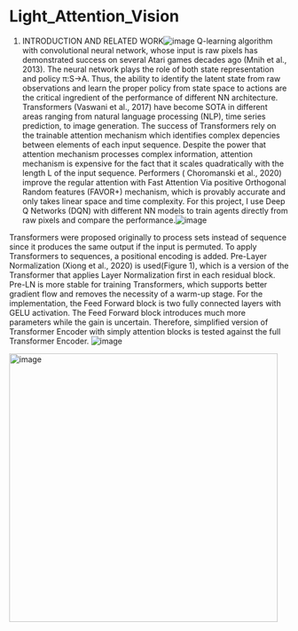 # Light_Attention_Vision
1. INTRODUCTION AND RELATED WORK![image](https://user-images.githubusercontent.com/104526323/208587128-61b23376-be06-4e9f-9de9-51e15e634387.png)
Q-learning algorithm with convolutional neural network, whose input is raw pixels has demonstrated success on several Atari games decades ago (Mnih et al., 2013). The neural network plays the role of both state representation and policy π:S→A. Thus, the ability to identify the latent state from raw observations and learn the proper policy from state space to actions are the critical ingredient of the performance of different NN architecture. Transformers (Vaswani et al., 2017) have become SOTA in different areas ranging from natural language processing (NLP), time series prediction, to image generation. The success of Transformers rely on the trainable attention mechanism which identifies complex depencies between elements of each input sequence. Despite the power that attention mechanism processes complex information, attention mechanism is expensive for the fact that it scales quadratically with the length L of the input sequence. Performers ( Choromanski et al., 2020) improve the regular attention with Fast Attention Via positive Orthogonal Random features (FAVOR+) mechanism, which is provably accurate and only takes linear space and time complexity. For this project, I use Deep Q Networks (DQN) with different NN models to train agents directly from raw pixels and compare the performance.![image](https://user-images.githubusercontent.com/104526323/208587167-2bcd721f-6d6e-4a5a-aa5f-d430b6eea2fd.png)

Transformers were proposed originally to process sets instead of sequence since it produces the same output if the input is permuted. To apply Transformers to sequences, a positional encoding is added. Pre-Layer Normalization (Xiong et al., 2020) is used(Figure 1), which is a version of the Transformer that applies Layer Normalization first in each residual block. Pre-LN is more stable for training Transformers, which supports better gradient flow and removes the necessity of a warm-up stage.
For the implementation, the Feed Forward block is two fully connected layers with GELU activation. The Feed Forward block introduces much more parameters while the gain is uncertain. Therefore, simplified version of Transformer Encoder with simply attention blocks is tested against the full Transformer Encoder.
![image](https://user-images.githubusercontent.com/104526323/208587077-b10c2904-517d-4b23-b676-6b6033b87a49.png)

<img width="484" alt="image" src="https://user-images.githubusercontent.com/104526323/208586920-2ab05f8a-a2e0-4ca5-acdb-f35fd3d8d4e4.png">
